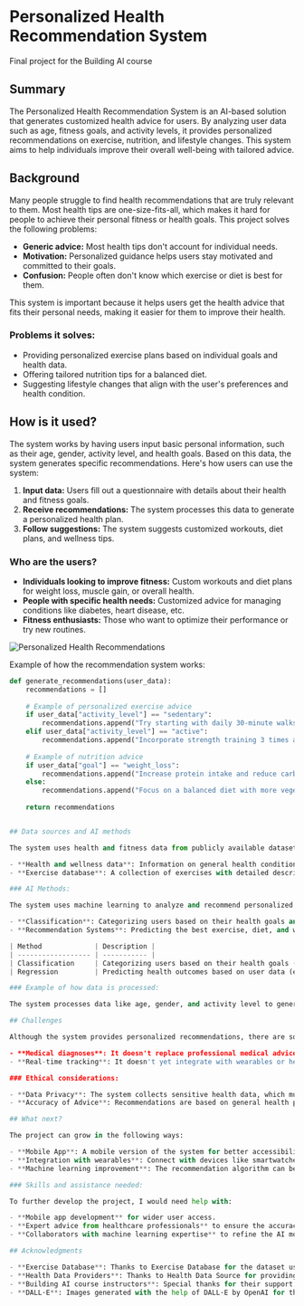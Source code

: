 # Personalized Health Recommendation System

Final project for the Building AI course

## Summary

The Personalized Health Recommendation System is an AI-based solution that generates customized health advice for users. By analyzing user data such as age, fitness goals, and activity levels, it provides personalized recommendations on exercise, nutrition, and lifestyle changes. This system aims to help individuals improve their overall well-being with tailored advice.

## Background

Many people struggle to find health recommendations that are truly relevant to them. Most health tips are one-size-fits-all, which makes it hard for people to achieve their personal fitness or health goals. This project solves the following problems:

* **Generic advice:** Most health tips don't account for individual needs.
* **Motivation:** Personalized guidance helps users stay motivated and committed to their goals.
* **Confusion:** People often don't know which exercise or diet is best for them.

This system is important because it helps users get the health advice that fits their personal needs, making it easier for them to improve their health. 

### Problems it solves:
* Providing personalized exercise plans based on individual goals and health data.
* Offering tailored nutrition tips for a balanced diet.
* Suggesting lifestyle changes that align with the user's preferences and health condition.

## How is it used?

The system works by having users input basic personal information, such as their age, gender, activity level, and health goals. Based on this data, the system generates specific recommendations. Here's how users can use the system:

1. **Input data:** Users fill out a questionnaire with details about their health and fitness goals.
2. **Receive recommendations:** The system processes this data to generate a personalized health plan.
3. **Follow suggestions:** The system suggests customized workouts, diet plans, and wellness tips.

### Who are the users?
- **Individuals looking to improve fitness:** Custom workouts and diet plans for weight loss, muscle gain, or overall health.
- **People with specific health needs:** Customized advice for managing conditions like diabetes, heart disease, etc.
- **Fitness enthusiasts:** Those who want to optimize their performance or try new routines.

![Personalized Health Recommendations]([https://example.com/health_recommendations.png](https://raw.githubusercontent.com/badaa002/PHRS/refs/heads/main/DALL%C2%B7E%202024-11-29%2019.05.11%20-%20A%20visually%20appealing%20infographic%20showing%20personalized%20health%20recommendations%2C%20with%20icons%20for%20exercise%2C%20diet%2C%20and%20wellness%20tips.%20The%20infographic%20should.webp))

Example of how the recommendation system works:
```python
def generate_recommendations(user_data):
    recommendations = []
    
    # Example of personalized exercise advice
    if user_data["activity_level"] == "sedentary":
        recommendations.append("Try starting with daily 30-minute walks.")
    elif user_data["activity_level"] == "active":
        recommendations.append("Incorporate strength training 3 times a week.")
    
    # Example of nutrition advice
    if user_data["goal"] == "weight_loss":
        recommendations.append("Increase protein intake and reduce carbs.")
    else:
        recommendations.append("Focus on a balanced diet with more vegetables.")
    
    return recommendations


## Data sources and AI methods

The system uses health and fitness data from publicly available datasets to provide personalized advice. Some of the data sources include:

- **Health and wellness data**: Information on general health conditions, exercises, and nutrition tips.
- **Exercise database**: A collection of exercises with detailed descriptions and benefits.

### AI Methods:

The system uses machine learning to analyze and recommend personalized advice. Some key methods include:

- **Classification**: Categorizing users based on their health goals and activity levels.
- **Recommendation Systems**: Predicting the best exercise, diet, and wellness recommendations based on user input.

| Method             | Description |
| ------------------ | ----------- |
| Classification     | Categorizing users based on their health goals (e.g., weight loss, fitness, etc.) |
| Regression         | Predicting health outcomes based on user data (e.g., weight change, fitness improvement) |

### Example of how data is processed:

The system processes data like age, gender, and activity level to generate appropriate health advice.

## Challenges

Although the system provides personalized recommendations, there are some things it doesn't do:

- **Medical diagnoses**: It doesn't replace professional medical advice.
- **Real-time tracking**: It doesn't yet integrate with wearables or health monitoring devices for real-time data.

### Ethical considerations:

- **Data Privacy**: The system collects sensitive health data, which must be stored securely to protect user privacy.
- **Accuracy of Advice**: Recommendations are based on general health principles, but they should not replace advice from healthcare professionals.

## What next?

The project can grow in the following ways:

- **Mobile App**: A mobile version of the system for better accessibility.
- **Integration with wearables**: Connect with devices like smartwatches to provide real-time personalized recommendations based on live data.
- **Machine learning improvement**: The recommendation algorithm can be improved with more data and more sophisticated AI techniques.

### Skills and assistance needed:

To further develop the project, I would need help with:

- **Mobile app development** for wider user access.
- **Expert advice from healthcare professionals** to ensure the accuracy of recommendations.
- **Collaborators with machine learning expertise** to refine the AI model.

## Acknowledgments

- **Exercise Database**: Thanks to Exercise Database for the dataset used in this project.
- **Health Data Providers**: Thanks to Health Data Source for providing valuable health-related datasets.
- **Building AI course instructors**: Special thanks for their support and guidance throughout the project.
- **DALL·E**: Images generated with the help of DALL·E by OpenAI for the personalized health recommendations and fitness infographics.


